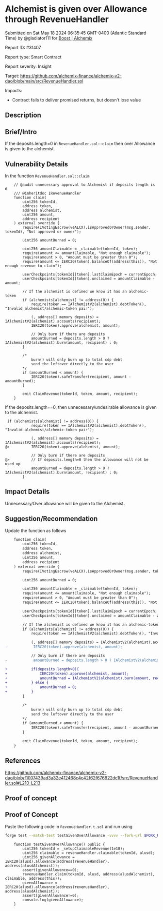 
# Alchemist is given over Allowance through RevenueHandler

Submitted on Sat May 18 2024 06:35:45 GMT-0400 (Atlantic Standard Time) by @gladiator111 for [Boost | Alchemix](https://immunefi.com/bounty/alchemix-boost/)

Report ID: #31407

Report type: Smart Contract

Report severity: Insight

Target: https://github.com/alchemix-finance/alchemix-v2-dao/blob/main/src/RevenueHandler.sol

Impacts:
- Contract fails to deliver promised returns, but doesn't lose value

## Description
## Brief/Intro
If the deposits.length=0 in `RevenueHandler.sol::claim` then over Allowance is given to the alchemist.

## Vulnerability Details
In the function `RevenueHandler.sol::claim`
```solidity
    // @audit unnecessary approval to Alchemist if deposits length is 0
    /// @inheritdoc IRevenueHandler
    function claim(
        uint256 tokenId,
        address token,
        address alchemist,
        uint256 amount,
        address recipient
    ) external override {
        require(IVotingEscrow(veALCX).isApprovedOrOwner(msg.sender, tokenId), "Not approved or owner");

        uint256 amountBurned = 0;

        uint256 amountClaimable = _claimable(tokenId, token);
        require(amount <= amountClaimable, "Not enough claimable");
        require(amount > 0, "Amount must be greater than 0");
        require(amount <= IERC20(token).balanceOf(address(this)), "Not enough revenue to claim");

        userCheckpoints[tokenId][token].lastClaimEpoch = currentEpoch;
        userCheckpoints[tokenId][token].unclaimed = amountClaimable - amount;

        // If the alchemist is defined we know it has an alchemic-token
        if (alchemists[alchemist] != address(0)) {
            require(token == IAlchemistV2(alchemist).debtToken(), "Invalid alchemist/alchemic-token pair");

            (, address[] memory deposits) = IAlchemistV2(alchemist).accounts(recipient);
            IERC20(token).approve(alchemist, amount);

            // Only burn if there are deposits
            amountBurned = deposits.length > 0 ? IAlchemistV2(alchemist).burn(amount, recipient) : 0;
        }

        /*
            burn() will only burn up to total cdp debt
            send the leftover directly to the user
        */
        if (amountBurned < amount) {
            IERC20(token).safeTransfer(recipient, amount - amountBurned);
        }

        emit ClaimRevenue(tokenId, token, amount, recipient);
    }
```
If the deposits.length==0, then unnecessary/undesirable allowance is given to the alchemist.
```solidity
 if (alchemists[alchemist] != address(0)) {
            require(token == IAlchemistV2(alchemist).debtToken(), "Invalid alchemist/alchemic-token pair");

            (, address[] memory deposits) = IAlchemistV2(alchemist).accounts(recipient);
@>          IERC20(token).approve(alchemist, amount);

            // Only burn if there are deposits
@>          // If deposits.length=0 then the allowance will not be used up
            amountBurned = deposits.length > 0 ? IAlchemistV2(alchemist).burn(amount, recipient) : 0;
        }
```
## Impact Details
Unnecessary/Over allowance will be given to the Alchemist.

## Suggestion/Recommendation
Update the function as follows
```diff
    function claim(
        uint256 tokenId,
        address token,
        address alchemist,
        uint256 amount,
        address recipient
    ) external override {
        require(IVotingEscrow(veALCX).isApprovedOrOwner(msg.sender, tokenId), "Not approved or owner");

        uint256 amountBurned = 0;

        uint256 amountClaimable = _claimable(tokenId, token);
        require(amount <= amountClaimable, "Not enough claimable");
        require(amount > 0, "Amount must be greater than 0");
        require(amount <= IERC20(token).balanceOf(address(this)), "Not enough revenue to claim");

        userCheckpoints[tokenId][token].lastClaimEpoch = currentEpoch;
        userCheckpoints[tokenId][token].unclaimed = amountClaimable - amount;

        // If the alchemist is defined we know it has an alchemic-token
        if (alchemists[alchemist] != address(0)) {
            require(token == IAlchemistV2(alchemist).debtToken(), "Invalid alchemist/alchemic-token pair");

            (, address[] memory deposits) = IAlchemistV2(alchemist).accounts(recipient);
-            IERC20(token).approve(alchemist, amount);

            // Only burn if there are deposits
-            amountBurned = deposits.length > 0 ? IAlchemistV2(alchemist).burn(amount, recipient) : 0;

+           if(deposits.length>0){
+               IERC20(token).approve(alchemist, amount);
+               amountBurned = IAlchemistV2(alchemist).burn(amount, recipient);
+           } else {
+               amountBurned = 0;
+           }
        }

        /*
            burn() will only burn up to total cdp debt
            send the leftover directly to the user
        */
        if (amountBurned < amount) {
            IERC20(token).safeTransfer(recipient, amount - amountBurned);
        }

        emit ClaimRevenue(tokenId, token, amount, recipient);
    }
```

## References
https://github.com/alchemix-finance/alchemix-v2-dao/blob/f1007439ad3a32e412468c4c42f62f676822dc1f/src/RevenueHandler.sol#L210-L213

        
## Proof of concept
## Proof of Concept
Paste the following code in `RevenueHandler.t.sol` and run using
```bash
forge test --match-test testGivenOverAllowance -vvvv --fork-url $FORK_URL
```
```solidity
    function testGivenOverAllowance() public {
        uint256 tokenId = _setupClaimableRevenue(1e18);
        uint256 claimable = revenueHandler.claimable(tokenId, alusd);
        uint256 givenAllowance = IERC20(alusd).allowance(address(revenueHandler), address(alusdAlchemist));
        assert(givenAllowance==0);
        revenueHandler.claim(tokenId, alusd, address(alusdAlchemist), claimable, address(this));
        givenAllowance = IERC20(alusd).allowance(address(revenueHandler), address(alusdAlchemist));
        assert(givenAllowance!=0);
        console.log(givenAllowance);     
    }
```